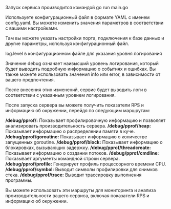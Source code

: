Запуск сервиса производится командой go run main.go

Используете конфигурационный файл в формате YAML с именем config.yaml.
Вы можете изменить значения параметров в соответствии с вашими настройками.

Там вы можете указать настройки порта, подключения к базе данных и другие параметры, используя конфигурационный файл.


 log.level в конфигурационном файле для указания уровня логирования

Значение debug означает наивысший уровень логирования, который будет выводить подробную информацию о событиях и ошибках. Вы также можете использовать значения info или error, в зависимости от вашего предпочтения.

После внесения этих изменений, сервис будет выводить логи в соответствии с указанным уровнем логирования.

После запуска сервера вы можете получить показатели RPS и информацию об окружении, перейдя по следующим маршрутам:

**/debug/pprof/:** Показывает профилировочную информацию и позволяет анализировать производительность сервера.
**/debug/pprof/heap:** Показывает информацию о распределении памяти в куче.
**/debug/pprof/goroutine:** Показывает информацию о количестве запущенных goroutine.
**/debug/pprof/block:** Показывает информацию о блокировках, вызывающих задержку.
**/debug/pprof/threadcreate:** Показывает информацию о создании потоков.
**/debug/pprof/cmdline:** Показывает аргументы командной строки сервера.
**/debug/pprof/profile:** Генерирует профиль процессорного времени CPU.
**/debug/pprof/symbol:** Выводит символы профилировки для снимков стека.
**/debug/pprof/trace:** Выводит трассировку выполнения программы.

Вы можете использовать эти маршруты для мониторинга и анализа производительности вашего сервиса, включая показатели RPS и информацию об окружении.